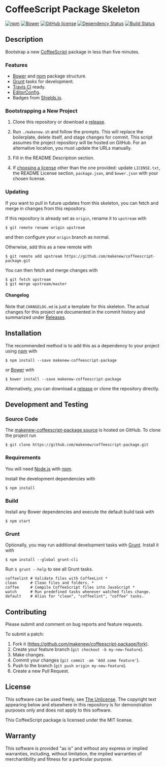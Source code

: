 # CoffeeScript Package Skeleton

[![npm](https://img.shields.io/npm/v/makenew-coffeescript-package.svg)](https://www.npmjs.com/package/makenew-coffeescript-package)
[![Bower](https://img.shields.io/bower/v/makenew-coffeescript-package.svg)](http://bower.io/search/?q=makenew-coffeescript-package)
[![GitHub license](https://img.shields.io/github/license/makenew/coffeescript-package.svg)](./LICENSE.txt)
[![Dependency Status](https://img.shields.io/gemnasium/makenew/coffeescript-package.svg)](https://gemnasium.com/makenew/coffeescript-package)
[![Build Status](https://img.shields.io/travis/makenew/coffeescript-package.svg)](https://travis-ci.org/makenew/coffeescript-package)

## Description

Bootstrap a new [CoffeeScript] package in less than five minutes.

[CoffeeScript]: http://coffeescript.org/

### Features

* [Bower] and [npm] package structure.
* [Grunt] tasks for development.
* [Travis CI] ready.
* [EditorConfig].
* Badges from [Shields.io].

[EditorConfig]: http://editorconfig.org/
[Grunt]: http://gruntjs.com/
[npm]: https://www.npmjs.com/
[Shields.io]: http://shields.io/
[Travis CI]: https://travis-ci.org/

### Bootstrapping a New Project

1. Clone this repository or download a [release][Releases].

2. Run `./makenew.sh` and follow the prompts.
   This will replace the boilerplate, delete itself,
   and stage changes for commit.
   This script assumes the project repository will be hosted on GitHub.
   For an alternative location, you must update the URLs manually.

3. Fill in the README Description section.

4. If [choosing a license][Choose a license] other than the one provided:
   update `LICENSE.txt`, the README License section,
   `package.json`, and `bower.json` with your chosen license.

[Choose a license]: http://choosealicense.com/
[Releases]: https://github.com/makenew/coffeescript-package/releases
[The Unlicense]: http://unlicense.org/UNLICENSE

### Updating

If you want to pull in future updates from this skeleton,
you can fetch and merge in changes from this repository.

If this repository is already set as `origin`,
rename it to `upstream` with

```
$ git remote rename origin upstream
```

and then configure your `origin` branch as normal.

Otherwise, add this as a new remote with

```
$ git remote add upstream https://github.com/makenew/coffeescript-package.git
```

You can then fetch and merge changes with

```
$ git fetch upstream
$ git merge upstream/master
```

#### Changelog

Note that `CHANGELOG.md` is just a template for this skeleton.
The actual changes for this project are documented in the commit history
and summarized under [Releases].

## Installation

The recommended method is to add this as a dependency
to your project using [npm] with

```
$ npm install --save makenew-coffeescript-package
```

or [Bower] with

```
$ bower install --save makenew-coffeescript-package
```

Alternatively, you can download a [release][Releases]
or clone the repository directly.

[Bower]: http://bower.io/
[npm]: https://www.npmjs.com/
[Releases]: https://github.com/makenew/coffeescript-package/releases

## Development and Testing

### Source Code

The [makenew-coffeescript-package source] is hosted on GitHub.
To clone the project run

```
$ git clone https://github.com/makenew/coffeescript-package.git
```

[makenew-coffeescript-package source]: https://github.com/makenew/coffeescript-package

### Requirements

You will need [Node.js] with [npm].

Install the development dependencies with

```
$ npm install
```

[Node.js]: https://nodejs.org/

### Build

Install any Bower dependencies and execute the default build task with

```
$ npm start
```

### Grunt

Optionally, you may run additional development tasks with [Grunt].
Install it with

```
$ npm install --global grunt-cli
```

Run `$ grunt --help` to see all Grunt tasks.

```
coffeelint # Validate files with CoffeeLint *
clean      # Clean files and folders. *
coffee     # Compile CoffeeScript files into JavaScript *
watch      # Run predefined tasks whenever watched files change.
default    # Alias for "clean", "coffeelint", "coffee" tasks.
```

[Grunt]: http://gruntjs.com/

## Contributing

Please submit and comment on bug reports and feature requests.

To submit a patch:

1. Fork it (https://github.com/makenew/coffeescript-package/fork).
2. Create your feature branch (`git checkout -b my-new-feature`).
3. Make changes.
4. Commit your changes (`git commit -am 'Add some feature'`).
5. Push to the branch (`git push origin my-new-feature`).
6. Create a new Pull Request.

## License

This software can be used freely, see [The Unlicense].
The copyright text appearing below and elsewhere in this repository
is for demonstration purposes only and does not apply to this software.

This CoffeeScript package is licensed under the MIT license.

## Warranty

This software is provided "as is" and without any express or
implied warranties, including, without limitation, the implied
warranties of merchantibility and fitness for a particular
purpose.
